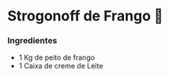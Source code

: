 # Strogonoff de Frango :chicken:

### Ingredientes

- 1 Kg de peito de frango
- 1 Caixa de creme de Leite







